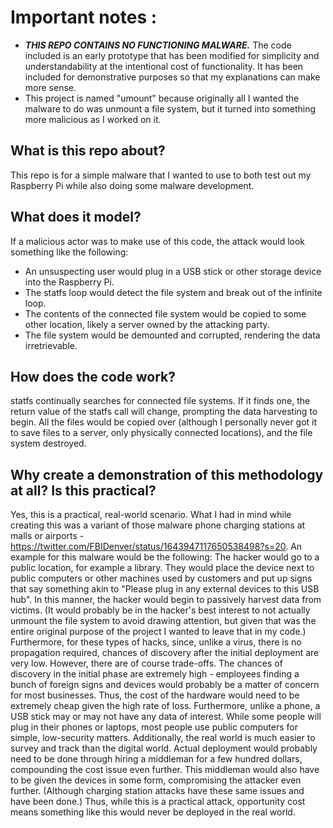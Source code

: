 # Important notes :
* ***THIS REPO CONTAINS NO FUNCTIONING MALWARE.*** The code included is an early prototype that has been modified for simplicity and understandability at the intentional cost of functionality. It has been included for demonstrative purposes so that my explanations can make more sense.
* This project is named "umount" because originally all I wanted the malware to do was unmount a file system, but it turned into something more malicious as I worked on it.

## What is this repo about?
This repo is for a simple malware that I wanted to use to both test out my Raspberry Pi while also doing some malware development.

## What does it model?
If a malicious actor was to make use of this code, the attack would look something like the following:
* An unsuspecting user would plug in a USB stick or other storage device into the Raspberry Pi.
* The statfs loop would detect the file system and break out of the infinite loop.
* The contents of the connected file system would be copied to some other location, likely a server owned by the attacking party.
* The file system would be demounted and corrupted, rendering the data irretrievable. 

## How does the code work?
statfs continually searches for connected file systems. If it finds one, the return value of the statfs call will change, prompting the data harvesting to begin. All the files would be copied over (although I personally never got it to save files to a server, only physically connected locations), and the file system destroyed.

## Why create a demonstration of this methodology at all? Is this practical?
Yes, this is a practical, real-world scenario. What I had in mind while creating this was a variant of those malware phone charging stations at malls or airports - https://twitter.com/FBIDenver/status/1643947117650538498?s=20. An example for this malware would be the following: The hacker would go to a public location, for example a library. They would place the device next to public computers or other machines used by customers and put up signs that say something akin to "Please plug in any external devices to this USB hub". In this manner, the hacker would begin to passively harvest data from victims. (It would probably be in the hacker's best interest to not actually unmount the file system to avoid drawing attention, but given that was the entire original purpose of the project I wanted to leave that in my code.) Furthermore, for these types of hacks, since, unlike a virus, there is no propagation required, chances of discovery after the initial deployment are very low. However, there are of course trade-offs. The chances of discovery in the initial phase are extremely high - employees finding a bunch of foreign signs and devices would probably be a matter of concern for most businesses. Thus, the cost of the hardware would need to be extremely cheap given the high rate of loss. Furthermore, unlike a phone, a USB stick may or may not have any data of interest. While some people will plug in their phones or laptops, most people use public computers for simple, low-security matters. Additionally, the real world is much easier to survey and track than the digital world. Actual deployment would probably need to be done through hiring a middleman for a few hundred dollars, compounding the cost issue even further. This middleman would also have to be given the devices in some form, compromising the attacker even further. (Although charging station attacks have these same issues and have been done.) Thus, while this is a practical attack, opportunity cost means something like this would never be deployed in the real world. 
